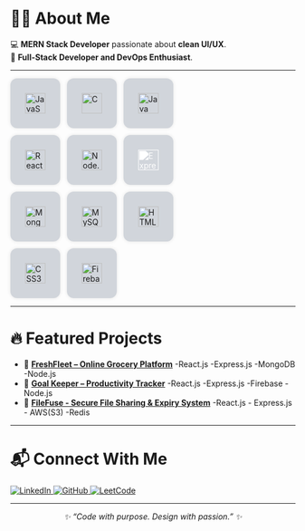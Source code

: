 # 👩‍💻 About Me

💻 **MERN Stack Developer** passionate about **clean UI/UX**.  
🚀 **Full-Stack Developer and DevOps Enthusiast**.

---

<p align="left" style="display:flex; flex-wrap: wrap; gap: 12px; max-width: 360px;">
  <span style="background:#d1d5db; /* Tailwind's gray-300 */
               padding: 12px; 
               border-radius: 12px; 
               display: flex; 
               align-items: center; 
               justify-content: center; 
               width: 64px; 
               height: 64px; 
               box-shadow: 0 0 6px rgba(0,0,0,0.1);">
    <img src="https://cdn.jsdelivr.net/gh/devicons/devicon/icons/javascript/javascript-original.svg" width="36" height="36" alt="JavaScript" />
  </span>
  
  <span style="background:#d1d5db; padding: 12px; border-radius: 12px; display: flex; align-items: center; justify-content: center; width: 64px; height: 64px; box-shadow: 0 0 6px rgba(0,0,0,0.1);">
    <img src="https://cdn.jsdelivr.net/gh/devicons/devicon/icons/c/c-original.svg" width="36" height="36" alt="C" />
  </span>
  
  <span style="background:#d1d5db; padding: 12px; border-radius: 12px; display: flex; align-items: center; justify-content: center; width: 64px; height: 64px; box-shadow: 0 0 6px rgba(0,0,0,0.1);">
    <img src="https://cdn.jsdelivr.net/gh/devicons/devicon/icons/java/java-original.svg" width="36" height="36" alt="Java" />
  </span>
  
  <span style="background:#d1d5db; padding: 12px; border-radius: 12px; display: flex; align-items: center; justify-content: center; width: 64px; height: 64px; box-shadow: 0 0 6px rgba(0,0,0,0.1);">
    <img src="https://cdn.jsdelivr.net/gh/devicons/devicon/icons/react/react-original.svg" width="36" height="36" alt="React" />
  </span>
  
  <span style="background:#d1d5db; padding: 12px; border-radius: 12px; display: flex; align-items: center; justify-content: center; width: 64px; height: 64px; box-shadow: 0 0 6px rgba(0,0,0,0.1);">
    <img src="https://cdn.jsdelivr.net/gh/devicons/devicon/icons/nodejs/nodejs-original.svg" width="36" height="36" alt="Node.js" />
  </span>
  
  <span style="background:#d1d5db; padding: 12px; border-radius: 12px; display: flex; align-items: center; justify-content: center; width: 64px; height: 64px; box-shadow: 0 0 6px rgba(0,0,0,0.1);">
    <img src="https://cdn.jsdelivr.net/gh/devicons/devicon/icons/express/express-original.svg" width="36" height="36" alt="Express" style="filter: brightness(0) invert(1);" />
  </span>
  
  <span style="background:#d1d5db; padding: 12px; border-radius: 12px; display: flex; align-items: center; justify-content: center; width: 64px; height: 64px; box-shadow: 0 0 6px rgba(0,0,0,0.1);">
    <img src="https://cdn.jsdelivr.net/gh/devicons/devicon/icons/mongodb/mongodb-original.svg" width="36" height="36" alt="MongoDB" />
  </span>
  
  <span style="background:#d1d5db; padding: 12px; border-radius: 12px; display: flex; align-items: center; justify-content: center; width: 64px; height: 64px; box-shadow: 0 0 6px rgba(0,0,0,0.1);">
    <img src="https://cdn.jsdelivr.net/gh/devicons/devicon/icons/mysql/mysql-original.svg" width="36" height="36" alt="MySQL" />
  </span>
  
  <span style="background:#d1d5db; padding: 12px; border-radius: 12px; display: flex; align-items: center; justify-content: center; width: 64px; height: 64px; box-shadow: 0 0 6px rgba(0,0,0,0.1);">
    <img src="https://cdn.jsdelivr.net/gh/devicons/devicon/icons/html5/html5-original.svg" width="36" height="36" alt="HTML5" />
  </span>
  
  <span style="background:#d1d5db; padding: 12px; border-radius: 12px; display: flex; align-items: center; justify-content: center; width: 64px; height: 64px; box-shadow: 0 0 6px rgba(0,0,0,0.1);">
    <img src="https://cdn.jsdelivr.net/gh/devicons/devicon/icons/css3/css3-original.svg" width="36" height="36" alt="CSS3" />
  </span>
  
  <span style="background:#d1d5db; padding: 12px; border-radius: 12px; display: flex; align-items: center; justify-content: center; width: 64px; height: 64px; box-shadow: 0 0 6px rgba(0,0,0,0.1);">
    <img src="https://cdn.jsdelivr.net/gh/devicons/devicon/icons/firebase/firebase-plain.svg" width="36" height="36" alt="Firebase" />
  </span>
</p>

 




---

# 🔥 Featured Projects

- 🌽 **[FreshFleet – Online Grocery Platform](https://freshfleet.vercel.app)**
         -React.js    -Express.js    -MongoDB     -Node.js
- 🎯 **[Goal Keeper – Productivity Tracker](https://goalkee.vercel.app/)**
         -React.js    -Express.js    -Firebase    -Node.js
- 📸 **[FileFuse -  Secure File Sharing & Expiry System](https://filefuse.vercel.app/)**   -React.js    - Express.js    - AWS(S3)   -Redis 

---

# 📬 Connect With Me

<p align="left">
  <a href="https://www.linkedin.com/in/deepadharsinik" target="_blank">
    <img src="https://img.shields.io/badge/LinkedIn-0A66C2?style=for-the-badge&logo=linkedin&logoColor=white" alt="LinkedIn" />
  </a>
  <a href="https://github.com/deepadharsini" target="_blank">
    <img src="https://img.shields.io/badge/GitHub-181717?style=for-the-badge&logo=github&logoColor=white" alt="GitHub" />
  </a>
  <a href="https://leetcode.com/u/deepadharsini_1203/" target="_blank">
    <img src="https://img.shields.io/badge/LeetCode-FFA116?style=for-the-badge&logo=leetcode&logoColor=black" alt="LeetCode" />
  </a>
</p>

---

<p align="center"><i>✨ “Code with purpose. Design with passion.” ✨</i></p>
